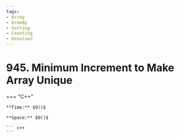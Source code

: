 ```yaml
---
tags:
- Array
- Greedy
- Sorting
- Counting
- Unsolved
---
```



# 945. Minimum Increment to Make Array Unique

=== "C++"

    **Time:** $O()$

    **Space:** $O()$

    ``` c++
    ```